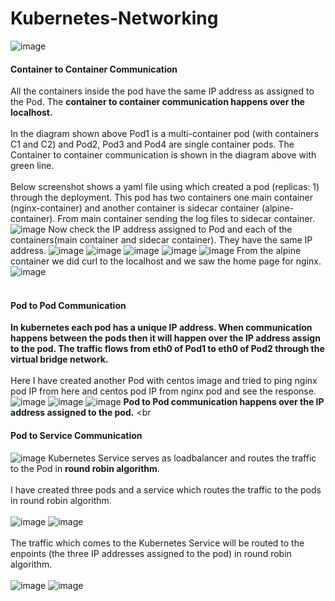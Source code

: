 # Kubernetes-Networking
![image](https://github.com/singhritesh85/Kubernetes-Networking/assets/56765895/69bbf29c-8057-43ce-a33f-1951ea4eee8d)
#### Container to Container Communication
All the containers inside the pod have the same IP address as assigned to the Pod. The **container to container communication happens over the localhost.** 
<br><br/>
In the diagram shown above Pod1 is a multi-container pod (with containers C1 and C2) and Pod2, Pod3 and Pod4 are single container pods. The Container to container communication is shown in the diagram above with green line.
<br><br/>
Below screenshot shows a yaml file using which created a pod (replicas: 1) through the deployment. This pod has two containers one main container (nginx-container) and another container is sidecar container (alpine-container). From main container sending the log files to sidecar container. 
![image](https://github.com/singhritesh85/Kubernetes-Networking/assets/56765895/196fc8b3-d292-419e-88e1-a8824768e385)
Now check the IP address assigned to Pod and each of the containers(main container and sidecar container). They have the same IP address. 
![image](https://github.com/singhritesh85/Kubernetes-Networking/assets/56765895/78b70c18-6536-4831-879d-48c9c100c2fa)
![image](https://github.com/singhritesh85/Kubernetes-Networking/assets/56765895/db043d20-cd93-486b-8cba-0679560d4ef8)
![image](https://github.com/singhritesh85/Kubernetes-Networking/assets/56765895/38d3347d-2ff8-47b4-adb0-ca727923d509)
![image](https://github.com/singhritesh85/Kubernetes-Networking/assets/56765895/499f5e74-2251-41bc-a55d-4764b25a336a)
![image](https://github.com/singhritesh85/Kubernetes-Networking/assets/56765895/50755497-8e23-4df7-86bf-8cd5b851c05f)
From the alpine container we did curl to the localhost and we saw the home page for nginx.
![image](https://github.com/singhritesh85/Kubernetes-Networking/assets/56765895/9e443465-f865-4ca5-acd8-998af6a90dba)
<br><br/>
#### Pod to Pod Communication
**In kubernetes each pod has a unique IP address. When communication happens between the pods then it will happen over the IP address assign to the pod. The traffic flows from eth0 of Pod1 to eth0 of Pod2 through the virtual bridge network.**
<br><br/>
Here I have created another Pod with centos image and tried to ping nginx pod IP from here and centos pod IP from nginx pod and see the response.
![image](https://github.com/singhritesh85/Kubernetes-Networking/assets/56765895/3524aee9-25b3-40ed-a8a9-98292fa7ea1e)
![image](https://github.com/singhritesh85/Kubernetes-Networking/assets/56765895/9b62b20d-aba8-4344-ad00-3a0edd39efc6)
![image](https://github.com/singhritesh85/Kubernetes-Networking/assets/56765895/53a15f27-f82b-4fda-8209-ff4b79c63479)
**Pod to Pod communication happens over the IP address assigned to the pod.**
<br<br/>
#### Pod to Service Communication
![image](https://github.com/singhritesh85/Kubernetes-Networking/assets/56765895/ac52b4d4-8fc6-4a0e-a65f-509c04bf17ba)
Kubernetes Service serves as loadbalancer and routes the traffic to the Pod in **round robin algorithm**.
<br><br/>
I have created three pods and a service which routes the traffic to the pods in round robin algorithm. 
<br><br/>
![image](https://github.com/singhritesh85/Kubernetes-Networking/assets/56765895/0f3abd68-2252-41ee-b124-46c3be4c8fc4)
![image](https://github.com/singhritesh85/Kubernetes-Networking/assets/56765895/0b890d79-a126-4e86-9696-05b4a2bb151a)
<br><br/>
The traffic which comes to the Kubernetes Service will be routed to the enpoints (the three IP addresses assigned to the pod) in round robin algorithm.
<br><br/>
![image](https://github.com/singhritesh85/Kubernetes-Networking/assets/56765895/d55af9b9-c069-404b-b4a2-c2f3034d1529)
![image](https://github.com/singhritesh85/Kubernetes-Networking/assets/56765895/d5375612-174e-4beb-bb1c-d3cc84ba6d81)
